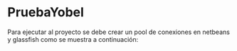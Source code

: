# PruebaYobel

Para ejecutar al proyecto se debe crear un pool de conexiones en netbeans y glassfish como se muestra a continuación:

<resources>
    <jdbc-connection-pool allow-non-component-callers="false" associate-with-thread="false" connection-creation-retry-attempts="0" connection-creation-retry-interval-in-seconds="10" connection-leak-reclaim="false" connection-leak-timeout-in-seconds="0" connection-validation-method="auto-commit" datasource-classname="com.mysql.cj.jdbc.MysqlDataSource" fail-all-connections="false" idle-timeout-in-seconds="300" is-connection-validation-required="false" is-isolation-level-guaranteed="true" lazy-connection-association="false" lazy-connection-enlistment="false" match-connections="false" max-connection-usage-count="0" max-pool-size="32" max-wait-time-in-millis="60000" name="mysql_pedidos_rootPool" non-transactional-connections="false" pool-resize-quantity="2" res-type="javax.sql.DataSource" statement-timeout-in-seconds="-1" steady-pool-size="8" validate-atmost-once-period-in-seconds="0" wrap-jdbc-objects="false">
        <property name="serverName" value="localhost"/>
        <property name="portNumber" value="3306"/>
        <property name="databaseName" value="pedidos"/>
        <property name="User" value="root"/>
        <property name="Password" value="toor"/>
        <property name="URL" value="jdbc:mysql://localhost:3306/pedidos?zeroDateTimeBehavior=convertToNull"/>
        <property name="driverClass" value="com.mysql.jdbc.Driver"/>
        <property name="useSSL" value="false"></property>
    </jdbc-connection-pool>
    <jdbc-resource enabled="true" jndi-name="java:module/jdbc/conexionPruebaYobel" object-type="user" pool-name="mysql_pedidos_rootPool"/>
</resources>